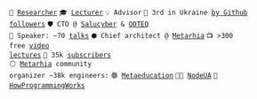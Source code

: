 <code>🔭 [Researcher](https://linkedin.com/in/shemsedinov)</code>
<code>🎓 [Lecturer](https://github.com/HowProgrammingWorks/Index)</code>
<code>💡 Advisor</code>
<code>👷 3rd in Ukraine [by Github followers](https://github.com/search?q=location%3Aukraine)</code>
<code>🛡️ CTO @ [Salucyber](https://salucyber.com/) & [QOTEQ](https://qoteq.com/)</code><br>
<code>📢 Speaker: ~70 [talks](https://github.com/HowProgrammingWorks/Index/blob/master/Courses/Talks.md)</code>
<code>⬢ Chief architect @ [Metarhia](https://github.com/metarhia)</code>
<code>📺 >300 free [video lectures](https://www.youtube.com/TimurShemsedinov)</code>
<code>🔔 35k [subscribers](https://youtube.com/TimurShemsedinov)</code><br>
<code>⚪ [Metarhia](https://metarhia.com/) community organizer ~38k engineers:</code>
<code>🟢 [Metaeducation](https://github.com/meta-edu/Index/blob/main/Docs/The-Concept-RU.md)</code>
<code>👨‍💻 [NodeUA](https://www.meetup.com/NodeUA/)</code>
<code>🌱 [HowProgrammingWorks](https://www.meetup.com/HowProgrammingWorks/)</code>
